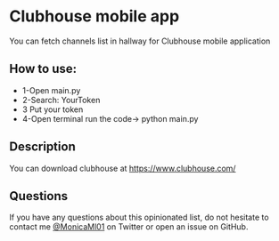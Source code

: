 # Clubhouse mobile app

You can fetch channels list in hallway for Clubhouse mobile application

## How to use:
- 1-Open main.py
- 2-Search: YourToken
- 3 Put your token
- 4-Open terminal run the code-> python main.py


## Description

You can download clubhouse at https://www.clubhouse.com/

## Questions

If you have any questions about this opinionated list, do not hesitate to contact me [@MonicaMl01](https://twitter.com/MonicaMl01) on Twitter or open an issue on GitHub.